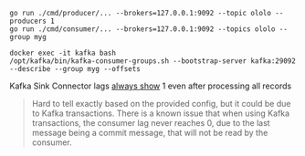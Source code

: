 ```
go run ./cmd/producer/... --brokers=127.0.0.1:9092 --topic ololo --producers 1
go run ./cmd/consumer/... --brokers=127.0.0.1:9092 --topics ololo --group myg

docker exec -it kafka bash
/opt/kafka/bin/kafka-consumer-groups.sh --bootstrap-server kafka:29092 --describe --group myg --offsets
```

Kafka Sink Connector lags [always show](https://stackoverflow.com/questions/75794506/kafka-sink-connector-lags-always-show-1-even-after-processing-all-records) 1 even after processing all records
> Hard to tell exactly based on the provided config, but it could be due to Kafka transactions. There is a known issue that when using Kafka transactions, the consumer lag never reaches 0, due to the last message being a commit message, that will not be read by the consumer.

